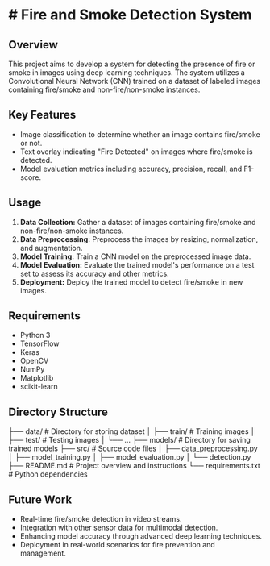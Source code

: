 # # Fire and Smoke Detection System

## Overview
This project aims to develop a system for detecting the presence of fire or smoke in images using deep learning techniques. The system utilizes a Convolutional Neural Network (CNN) trained on a dataset of labeled images containing fire/smoke and non-fire/non-smoke instances.

## Key Features
- Image classification to determine whether an image contains fire/smoke or not.
- Text overlay indicating "Fire Detected" on images where fire/smoke is detected.
- Model evaluation metrics including accuracy, precision, recall, and F1-score.

## Usage
1. **Data Collection:** Gather a dataset of images containing fire/smoke and non-fire/non-smoke instances.
2. **Data Preprocessing:** Preprocess the images by resizing, normalization, and augmentation.
3. **Model Training:** Train a CNN model on the preprocessed image data.
4. **Model Evaluation:** Evaluate the trained model's performance on a test set to assess its accuracy and other metrics.
5. **Deployment:** Deploy the trained model to detect fire/smoke in new images.

## Requirements
- Python 3
- TensorFlow
- Keras
- OpenCV
- NumPy
- Matplotlib
- scikit-learn

## Directory Structure

├── data/ # Directory for storing dataset
│ ├── train/ # Training images
│ ├── test/ # Testing images
│ └── ...
├── models/ # Directory for saving trained models
├── src/ # Source code files
│ ├── data_preprocessing.py
│ ├── model_training.py
│ ├── model_evaluation.py
│ └── detection.py
├── README.md # Project overview and instructions
└── requirements.txt # Python dependencies

## Future Work
- Real-time fire/smoke detection in video streams.
- Integration with other sensor data for multimodal detection.
- Enhancing model accuracy through advanced deep learning techniques.
- Deployment in real-world scenarios for fire prevention and management.
